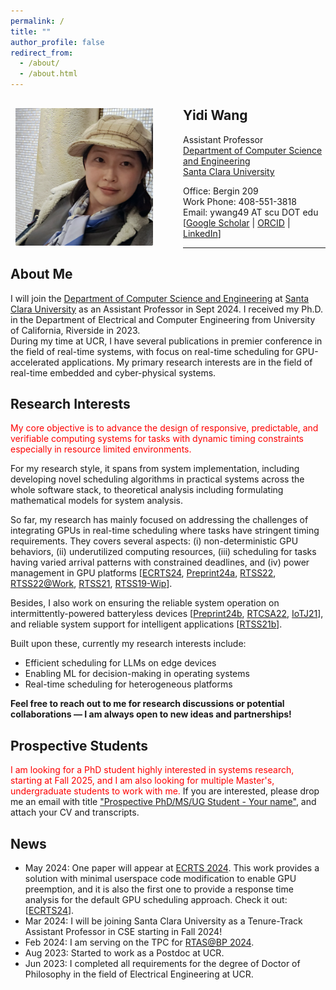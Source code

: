```yaml
---
permalink: /
title: ""
author_profile: false
redirect_from: 
  - /about/
  - /about.html
---
```


<!-- <img align="left" src="https://yidiwang21.github.io/images/profile_mid.png" alt="Photo" style="width: 220px; border-radius: 10px; padding: 16px 8px 8px 8px; margin-right: 40px;"/> -->
<img align="left" src="../images/profile_mid.png" alt="Photo" style="width: 220px; border-radius: 10px; padding: 16px 8px 8px 8px; margin-right: 40px;"/>
<!-- Postdoc  
[Department of Electrical and Computer Engineering](https://www.ece.ucr.edu/)  
[University of California, Riverside](https://www.ucr.edu/) -->

## Yidi Wang
Assistant Professor  
[Department of Computer Science and Engineering](https://www.scu.edu/engineering/academic-programs/department-of-computer-engineering/)  
[Santa Clara University](https://www.scu.edu/)

<!--Office:  -->
Office: Bergin 209  
Work Phone: 408-551-3818  
Email: ywang49 AT scu DOT edu  
[[Google Scholar](https://scholar.google.com/citations?user=RxiBuAgAAAAJ&hl=en) | [ORCID](https://orcid.org/0000-0003-3334-4662) | [LinkedIn](https://www.linkedin.com/in/yidi-wang-315649119/)]

<!-- <br/><br/> -->

---

## About Me
I will join the [Department of Computer Science and Engineering](https://www.scu.edu/engineering/academic-programs/department-of-computer-engineering/) at [Santa Clara University](https://www.scu.edu/) as an Assistant Professor in Sept 2024. I received my Ph.D. in the Department of Electrical and Computer Engineering from University of California, Riverside in 2023.  
During my time at UCR, I have several publications in premier conference in the field of real-time systems, with focus on real-time scheduling for GPU-accelerated applications. My primary research interests are in the field of real-time embedded and cyber-physical systems. 

## Research Interests
<span style="color:red">My core objective is to advance the design of responsive, predictable, and verifiable computing systems for tasks with dynamic timing constraints especially in resource limited environments.</span>

For my research style, it spans from system implementation, including developing novel scheduling algorithms in practical systems across the whole software stack, to theoretical analysis including formulating mathematical models for system analysis.

So far, my research has mainly focused on addressing the challenges of integrating GPUs in real-time scheduling where tasks have stringent timing requirements. They covers several aspects: (i) non-deterministic GPU behaviors, (ii) underutilized computing resources, (iii) scheduling for tasks having varied arrival patterns with constrained deadlines, and (iv) power management in GPU platforms [[ECRTS24](../files/2024/ecrts24_gcaps_paper.pdf), [Preprint24a](https://arxiv.org/abs/2401.16529), [RTSS22](../files/2022/RTSS22_sBEET-mg.pdf), [RTSS22@Work](../files/2022/RTSSWork22_paper.pdf), [RTSS21](../files/2021/RTSS21_sBEET.pdf), [RTSS19-Wip](../files/2019/rtss19wip-gpu)].

Besides, I also work on ensuring the reliable system operation on intermittently-powered batteryless devices [[Preprint24b](https://arxiv.org/abs/2311.07227), [RTCSA22](../files/2022/RTCSA22_AoI.pdf), [IoTJ21](../files/2021/iotj2021-ipd.pdf)], and reliable system support for intelligent applications [[RTSS21b](../files/2021/RTSS21_AegisDNN.pdf)].

Built upon these, currently my research interests include:
* Efficient scheduling for LLMs on edge devices
* Enabling ML for decision-making in operating systems
* Real-time scheduling for heterogeneous platforms

**Feel free to reach out to me for research discussions or potential collaborations — I am always open to new ideas and partnerships!**

## Prospective Students
<span style="color:red">I am looking for a PhD student highly interested in systems research, starting at Fall 2025, and I am also looking for multiple Master's, undergraduate students to work with me.</span> If you are interested, please drop me an email with title <u>"Prospective PhD/MS/UG Student - Your name"</u>, and attach your CV and transcripts.


## News
- May 2024: One paper will appear at [ECRTS 2024](https://www.ecrts.org/). This work provides a solution with minimal userspace code modification to enable GPU preemption, and it is also the first one to provide a response time analysis for the default GPU scheduling approach. Check it out: [[ECRTS24](../files/2024/ecrts24_gcaps_paper.pdf)].
- Mar 2024: I will be joining Santa Clara University as a Tenure-Track Assistant Professor in CSE starting in Fall 2024!
- Feb 2024: I am serving on the TPC for [RTAS@BP 2024](https://2024.rtas.org/call-for-papers-the-brief-presentations-track/).
- Aug 2023: Started to work as a Postdoc at UCR.
- Jun 2023: I completed all requirements for the degree of Doctor of Philosophy in the field of Electrical Engineering at UCR.
<!-- * Apr 2024: One first-authored paper is accepted to [ECRTS 2024](https://www.ecrts.org/). -->